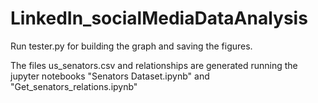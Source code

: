 # LinkedIn_socialMediaDataAnalysis

Run tester.py for building the graph and saving the figures.

The files us_senators.csv and relationships are generated running the jupyter notebooks "Senators Dataset.ipynb" and "Get_senators_relations.ipynb"
